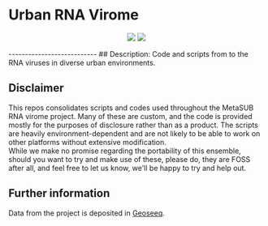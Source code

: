 # Urban RNA Virome
<p align="center">   
<a href="https://github.com/UriNeri/RVMT"><img src="https://img.shields.io/badge/version-0.0.1-blue"></a>
<a href="./LICENSE"><img src="https://img.shields.io/badge/license-MIT-blue.svg"></a>
</p> 
---------------------------
## Description:   
Code and scripts from to the RNA viruses in diverse urban environments.    

Disclaimer  
---------------------------
This repos consolidates scripts and codes used throughout the MetaSUB RNA virome project. Many of these are custom, and the code is provided mostly for the purposes of disclosure rather than as a product. The scripts are heavily environment-dependent and are not likely to be able to work on other platforms without extensive modification.  
While we make no promise regarding the portability of this ensemble, should you want to try and make use of these, please do, they are FOSS after all, and feel free to let us know, we'll be happy to try and help out.

Further information
---------------------------
Data from the project is deposited in [Geoseeq]([https://doi.org/10.5281/zenodo.7368133](https://portal.geoseeq.com/)).  
